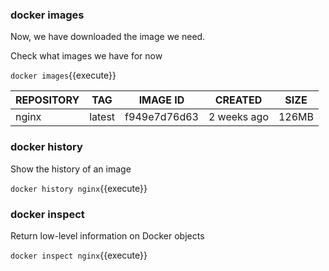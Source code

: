 ### docker images
Now, we have downloaded the image we need.

Check what images we have for now 

`docker images`{{execute}}

|REPOSITORY| TAG   |IMAGE ID     |CREATED      | SIZE  |
|----------|-------|-------------|-------------|-------|
|nginx     | latest|f949e7d76d63 | 2 weeks ago | 126MB |

### docker history
Show the history of an image

`docker history nginx`{{execute}}

### docker inspect
Return low-level information on Docker objects

`docker inspect nginx`{{execute}}